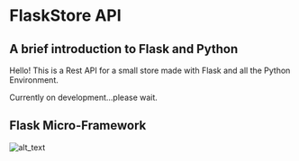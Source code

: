 # FlaskStore API

## A brief introduction to Flask and Python

Hello! This is a Rest API for a small store made with Flask and all the Python Environment.

Currently on development...please wait.

## Flask Micro-Framework

![alt_text](https://miro.medium.com/max/640/1*O0S2-UBv_Y1RRgHgRkg1yQ.png)

